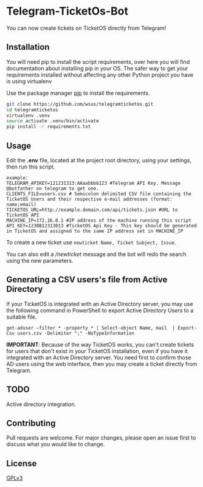# Telegram-TicketOs-Bot

You can now create tickets on TicketOS directly from Telegram!

## Installation

You will need pip to install the script requirements, over here you will find documentation about installing pip in your OS. The safer way to get your requirements installed without affecting any other Python project you have is using virtualenv

Use the package manager [pip](https://pip.pypa.io/en/stable/) to install the requirements.

```bash
git clone https://github.com/wsus/telegramticketos.git
cd telegramticketos
virtualenv .venv
source activate .venv/bin/activate
pip install -r requirements.txt

```

## Usage

Edit the **.env** file, located at the project root directory,  using your settings, then run this script.

```
example:
TELEGRAM_APIKEY=121231313:AAaabbbb123 #Telegram API Key. Message @botfather on telegram to get one.
CLIENTS_FILE=users.csv # Semicolon delimited CSV file containing the TicketOS Users and their respective e-mail addresses (format: name;email)
TICKETOS_URL=http://example.domain.com/api/tickets.json #URL to TicketOS API
MACHINE_IP=172.16.0.1 #IP address of the machine running this script
API_KEY=123BB12313013 #TicketOS Api Key - This key should be generated in TicketOS and assigned to the same IP address set in MACHINE_IP
```

To create a new ticket use
```newticket Name, Ticket Subject, Issue```. 

You can also edit a */newticket* message and the bot will redo the search using the new parameters.


## Generating a CSV users's file from Active Directory

If your TicketOS is integrated with an Active Directory server, you may use the following command in PowerShell to export Active Directory Users to a suitable file.

```get-aduser –filter * -property * | Select-object Name, mail  | Export-Csv users.csv -Delimiter ";" -NoTypeInformation```

**IMPORTANT**: Because of the way TicketOS works, you can't create tickets for users that don't exist in your TicketOS installation, even if you have it integrated with an Active Directory server.   You need first to confirm those AD users using the web interface, then you may create a ticket directly from Telegram.

## TODO
Active directory integration.



## Contributing
Pull requests are welcome. For major changes, please open an issue first to discuss what you would like to change.


## License
[GPLv3](https://choosealicense.com/licenses/gpl-3.0/)
